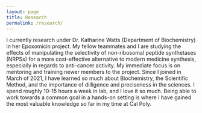 ```yaml
---
layout: page
title: Research
permalink: /research/
---
```

I currently research under Dr. Katharine Watts (Department of Biochemistry) in her Epoxomicin project. My fellow teammates and I are studying the effects of manipulating the selectivity of non-ribosomal peptide synthetases (NRPSs) for  a more cost-effective alternative to modern medicine synthesis, especially in regards to anti-cancer activity. My immediate focus is on mentoring and training newer members to the project. Since I joined in March of 2021, I have learned so much about Biochemistry, the Scientific Method, and the importance of dilligence and preciseness in the sciences. I spend roughly 10-15 hours a week in lab, and I love it so much. Being able to work towards a common goal in a hands-on setting is where I have gained the most valuable knowledge so far in my time at Cal Poly.
